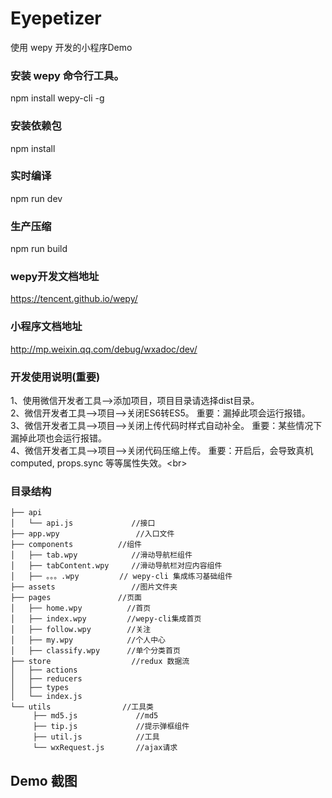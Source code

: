 # Eyepetizer
使用 wepy 开发的小程序Demo

### 安装 wepy 命令行工具。
npm install wepy-cli -g

### 安装依赖包
npm install 

### 实时编译
npm run dev

### 生产压缩
npm run build

### wepy开发文档地址
https://tencent.github.io/wepy/
### 小程序文档地址
http://mp.weixin.qq.com/debug/wxadoc/dev/

### 开发使用说明(重要)
1、使用微信开发者工具-->添加项目，项目目录请选择dist目录。<br> 
2、微信开发者工具-->项目-->关闭ES6转ES5。 重要：漏掉此项会运行报错。<br> 
3、微信开发者工具-->项目-->关闭上传代码时样式自动补全。 重要：某些情况下漏掉此项也会运行报错。<br> 
4、微信开发者工具-->项目-->关闭代码压缩上传。 重要：开启后，会导致真机computed, props.sync 等等属性失效。\<br> 

### 目录结构
```
├── api
│   └── api.js             //接口
├── app.wpy                 //入口文件
├── components          //组件
│   ├── tab.wpy            //滑动导航栏组件
│   ├── tabContent.wpy     //滑动导航栏对应内容组件
│   ├── 。。。.wpy         // wepy-cli 集成练习基础组件
├── assets                 //图片文件夹
├── pages               //页面
│   ├── home.wpy          //首页
│   ├── index.wpy         //wepy-cli集成首页
│   ├── follow.wpy        //关注
│   ├── my.wpy            //个人中心
│   ├── classify.wpy      //单个分类首页
├── store                  //redux 数据流
│   ├── actions
│   ├── reducers
│   ├── types           
│   └── index.js
└── utils                //工具类
     ├── md5.js             //md5
     ├── tip.js             //提示弹框组件
     ├── util.js            //工具
     └── wxRequest.js       //ajax请求
 ```    
 ## Demo 截图
 
